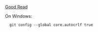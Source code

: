 [Good Read](https://help.github.com/en/articles/dealing-with-line-endings)

On Windows: 
```
  git config --global core.autocrlf true 
```
